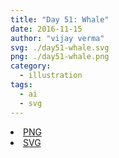```yaml
---
title: "Day 51: Whale"
date: 2016-11-15
author: "vijay verma"
svg: ./day51-whale.svg
png: ./day51-whale.png
category:
  - illustration
tags:
  - ai
  - svg
---
```

<li><a href="./day51-whale.png" download className="btn-png">PNG</a></li>
<li><a href="./day51-whale.svg" download className="btn-svg">SVG</a></li>
